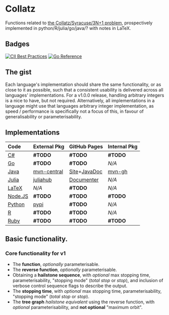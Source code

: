 # Collatz
Functions related to [the Collatz/Syracuse/3N+1 problem](https://en.wikipedia.org/wiki/Collatz_conjecture), prospectively implemented in python/R/julia/go/java/? with notes in LaTeX.
## Badges
[![CII Best Practices](https://bestpractices.coreinfrastructure.org/projects/6311/badge)](https://bestpractices.coreinfrastructure.org/projects/6311) [![Go Reference](https://pkg.go.dev/badge/github.com/Skenvy/Collatz/go.svg)](https://pkg.go.dev/github.com/Skenvy/Collatz/go)
## The gist
Each language's implementation should share the same functionality, or as close to it as possible, such that a consistent usability is delivered across all languages' implementations.
For a v1.0.0 release, handling arbitrary integers is a nice to have, but not required. Alternatively, all implementations in a language might use that languages arbitrary integer implementation, as speed / performance is specifically not a focus of this, in favour of generalisability or parameterisability.
## Implementations
| Code | External Pkg | GitHub Pages | Internal Pkg |
| :--- | :---         | :---         | :---         |
| [C#](https://github.com/Skenvy/Collatz/tree/main/C%23) | **#TODO** | **#TODO** | **#TODO** |
| [Go](https://github.com/Skenvy/Collatz/tree/main/go) | **#TODO** | **#TODO** | _N/A_ |
| [Java](https://github.com/Skenvy/Collatz/tree/main/java) | [mvn-central](https://search.maven.org/artifact/io.github.skenvy/collatz) | [Site](https://skenvy.github.io/Collatz/java/)+[JavaDoc](https://skenvy.github.io/Collatz/java/apidocs/io/github/skenvy/package-summary.html) | [mvn-gh](https://github.com/Skenvy/Collatz/packages/1445255) |
| [Julia](https://github.com/Skenvy/Collatz/tree/main/julia) | [juliahub](https://juliahub.com/ui/Packages/Collatz/UmeZE) | [Documenter](https://skenvy.github.io/Collatz/julia/) | _N/A_ |
| [LaTeX](https://github.com/Skenvy/Collatz/tree/main/LaTeX) | _N/A_ | **#TODO** | _N/A_ |
| [Node.JS](https://github.com/Skenvy/Collatz/tree/main/node.js) | **#TODO** | **#TODO** | **#TODO** |
| [Python](https://github.com/Skenvy/Collatz/tree/main/python) | [pypi](https://pypi.org/project/collatz/) | **#TODO** | _N/A_ |
| [R](https://github.com/Skenvy/Collatz/tree/main/R) | **#TODO** | **#TODO** | _N/A_ |
| [Ruby](https://github.com/Skenvy/Collatz/tree/main/ruby) | **#TODO** | **#TODO** | **#TODO** |
## Basic functionality.
### Core functionality for v1
* The **function**, _optionally_ parameterisable.
* The **reverse function**, _optionally_ parameterisable.
* Obtaining a **hailstone sequence**, with _optional_ max stopping time, parameterisability, "stopping mode" (_total stop_ or _stop_), and inclusion of verbose control sequence flags to describe the output.
* The **stopping time**, with _optional_ max stopping time, parameterisability, "stopping mode" (_total stop_ or _stop_).
* The **tree graph** _hailstone equivalent_ using the reverse function, with _optional_ parameterisability, and **not optional** "maximum orbit".
